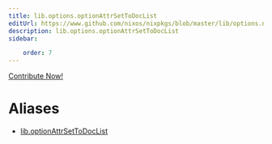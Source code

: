 ```yaml
---
title: lib.options.optionAttrSetToDocList
editUrl: https://www.github.com/nixos/nixpkgs/blob/master/lib/options.nix#L308C32
description: lib.options.optionAttrSetToDocList
sidebar:

    order: 7
---
```


<a href="https://www.github.com/nixos/nixpkgs/blob/master/lib/options.nix#L308C32">Contribute Now!</a>


# Aliases

- [lib.optionAttrSetToDocList](/nix-doc-comments/reference/lib/lib-optionAttrSetToDocList)


